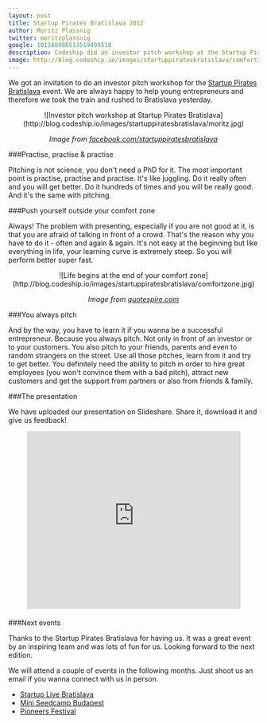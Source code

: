 ```yaml
---
layout: post
title: Startup Pirates Bratislava 2012
author: Moritz Plassnig
twitter: moritzplassnig
google: 101268986513519499518
description: Codeship did an investor pitch workshop at the Startup Pirates Bratislava 2012 event. Here are the key learnings.
image: http://blog.codeship.io/images/startuppiratesbratislava/comfortzone.jpg
---
```


We got an invitation to do an investor pitch workshop for the
<a href="http://bratislava.startuppirates.org" target="_blank">Startup Pirates Bratislava</a> event. We are always
happy to help young entrepreneurs and therefore we took the train and rushed to Bratislava
yesterday.

<center>![Investor pitch workshop at Startup Pirates Bratislava](http://blog.codeship.io/images/startuppiratesbratislava/moritz.jpg)

<i>Image from <a href="http://facebook.com/startuppiratesbratislava" target="_blank">facebook.com/startuppiratesbratislava</a></i></center>

###Practise, practise & practise

Pitching is not science, you don't need a PhD for it. The most important point is practise, practise and practise.
It's like juggling. Do it really often and you will get better. Do it hundreds of times and you will be really good.
And it's the same with pitching.

###Push yourself outside your comfort zone

Always! The problem with presenting, especially if you are not good at it, is that you are afraid of talking
in front of a crowd. That's the reason why you have to do it - often and again & again. It's not easy at the
beginning but like everything in life, your learning curve is extremely steep. So you will perform better super fast.

<center>![Life begins at the end of your comfort zone](http://blog.codeship.io/images/startuppiratesbratislava/comfortzone.jpg)

<i>Image from <a href="http://quotespire.com" target="_blank">quotespire.com</a></i></center>

###You always pitch

And by the way, you have to learn it if you wanna be a successful entrepreneur. Because you always pitch. Not only in front of an investor or
to your customers. You also pitch to your friends, parents and even to random strangers on the street. Use all those pitches, learn from it
and try to get better. You definitely need the ability to pitch in order to hire great employees (you won't convince them with a bad pitch),
attract new customers and get the support from partners or also from friends & family.

###The presentation

We have uploaded our presentation on Slideshare. Share it, download it and give us feedback!

<center><iframe src="http://www.slideshare.net/slideshow/embed_code/13981031" width="427" height="356" frameborder="0" marginwidth="0" marginheight="0" scrolling="no" style="border:1px solid #CCC;border-width:1px 1px 0;margin-bottom:5px" allowfullscreen> </iframe></center>

###Next events

Thanks to the Startup Pirates Bratislava for having us. It was a great event by an inspiring team and was lots of fun for us. Looking forward
to the next edition.

We will attend a couple of events in the following months. Just shoot us an email if you wanna connect with us in person.

* <a href="http://www.startuplive.in/bratislava" target="_blank">Startup Live Bratislava</a>
* <a href="http://www.seedcamp.com/events/seedcamp-budapest-3rd-week-october-apply-now" target="_blank">Mini Seedcamp Budapest</a>
* <a href="http://www.pioneersfestival.com" target="_blank">Pioneers Festival</a>
